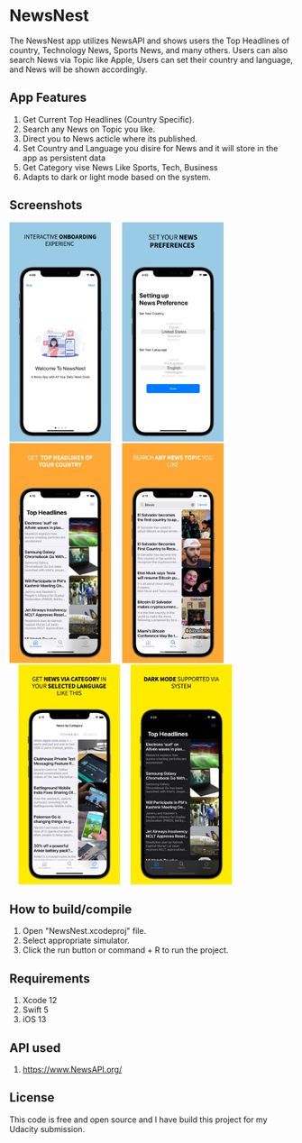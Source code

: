 # NewsNest

The NewsNest app utilizes NewsAPI and shows users the Top Headlines of country, Technology News, Sports News, and many others. Users can also search News via Topic like Apple, Users can set their country and language, and News will be shown accordingly.

## App Features

1. Get Current Top Headlines (Country Specific).
2. Search any News on Topic you like.
3. Direct you to News acticle where its published.
4. Set Country and Language you disire for News and it will store in the app as persistent data
5. Get Category vise News Like Sports, Tech, Business
6. Adapts to dark or light mode based on the system.

## Screenshots
<img src = "Screenshots/screenshot-1.jpg" width = "180">  &nbsp; &nbsp; <img src = "Screenshots/screenshot-2.jpeg" width = "180"> &nbsp; &nbsp; <img src = "Screenshots/screenshot-3.jpg" width = "180"> &nbsp; &nbsp; <img src = "Screenshots/screenshot-4.jpg" width = "180"><br> &nbsp; &nbsp; <img src = "Screenshots/screenshot-5.jpg" width = "180"> &nbsp; &nbsp; <img src = "Screenshots/screenshot-6.jpg" width = "180"> 
## How to build/compile
1. Open "NewsNest.xcodeproj" file.
2. Select appropriate simulator.
3. Click the run button or command + R to run the project.

## Requirements
1. Xcode 12
2. Swift 5
3. iOS 13

## API used 

1. https://www.NewsAPI.org/

## License
This code is free and open source and I have build this project for my Udacity submission.
